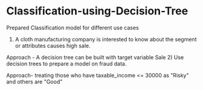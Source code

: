 # Classification-using-Decision-Tree
Prepared Classification model for different use cases
1) A cloth manufacturing company is interested to know about the segment or attributes causes high sale. 

Approach - A decision tree can be built with target variable Sale
2) Use decision trees to prepare a model on fraud data.

Approach- treating those who have taxable_income <= 30000 as "Risky" and others are "Good"

